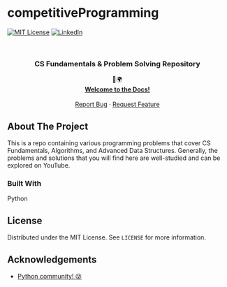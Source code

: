 # competitiveProgramming
<!--
*** Thanks for checking out this README Template. If you have a suggestion that would
*** make this better, please fork the repo and create a pull request or simply open
*** an issue with the tag "enhancement".
*** Thanks again! Now go create something AMAZING! :D
-->


<!-- PROJECT SHIELDS -->
<!--
*** I'm using markdown "reference style" links for readability.
*** Reference links are enclosed in brackets [ ] instead of parentheses ( ).
*** See the bottom of this document for the declaration of the reference variables
*** for contributors-url, forks-url, etc. This is an optional, concise syntax you may use.
*** https://www.markdownguide.org/basic-syntax/#reference-style-links
-->
[![MIT License][license-shield]][license-url]
[![LinkedIn][linkedin-shield]][linkedin-url]



<!-- PROJECT LOGO -->
<br />
<p align="center">

  <h3 align="center">CS Fundamentals & Problem Solving Repository</h3>

  <p align="center">
    💜🌍
    <br />
    <a href="https://github.com/kamwithak/competitiveProgramming"><strong>Welcome to the Docs!</strong></a>
    <br />
    <br />
    <a href="https://github.com/kamwithak/competitiveProgramming/issues">Report Bug</a>
    ·
    <a href="https://github.com/kamwithak/competitiveProgramming/issues">Request Feature</a>
  </p>
</p>


<!-- ABOUT THE PROJECT -->
## About The Project

This is a repo containing various programming problems that cover CS Fundamentals, Algorithms, and Advanced Data Structures.
Generally, the problems and solutions that you will find here are well-studied and can be explored on YouTube. 


### Built With

Python


<!-- LICENSE -->
## License

Distributed under the MIT License. See `LICENSE` for more information.

<!-- ACKNOWLEDGEMENTS -->
## Acknowledgements
* [Python community! :stuck_out_tongue_winking_eye:](https://pypi.org/)


<!-- MARKDOWN LINKS & IMAGES -->
<!-- https://www.markdownguide.org/basic-syntax/#reference-style-links -->
[contributors-shield]: https://github.com/kamwithak/Speech-Command-Center---Python
[contributors-url]: https://github.com/kamwithak/Speech-Command-Center---Python
[forks-shield]: https://img.shields.io/github/forks/othneildrew/Best-README-Template.svg?style=flat-square
[forks-url]: https://github.com/kamwithak/Speech-Command-Center---Python
[stars-shield]: https://img.shields.io/github/stars/othneildrew/Best-README-Template.svg?style=flat-square
[stars-url]: https://github.com/kamwithak/Speech-Command-Center---Python
[issues-shield]: https://img.shields.io/github/issues/othneildrew/Best-README-Template.svg?style=flat-square
[issues-url]: https://github.com/kamwithak/Speech-Command-Center---Python
[license-shield]: https://img.shields.io/github/license/othneildrew/Best-README-Template.svg?style=flat-square
[license-url]: https://github.com/kamwithak/Speech-Command-Center---Python/blob/master/LICENSE
[linkedin-shield]: https://img.shields.io/badge/-LinkedIn-black.svg?style=flat-square&logo=linkedin&colorB=555
[linkedin-url]: https://linkedin.com/in/kamranwithak
[product-screenshot]: https://i.imgur.com/EP1DHUC.gif
